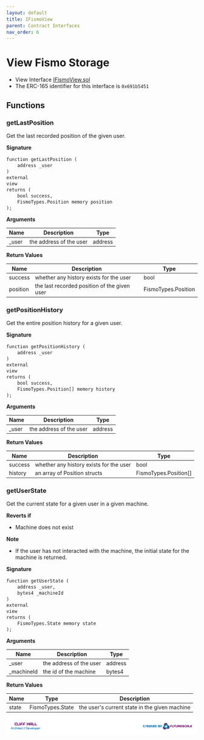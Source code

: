 ```yaml
---
layout: default
title: IFismoView
parent: Contract Interfaces
nav_order: 6
---
```

# View Fismo Storage
* View Interface [IFismoView.sol](https://github.com/cliffhall/Fismo/blob/main/contracts/interfaces/IFismoView.sol)
* The ERC-165 identifier for this interface is `0x691b5451`

## Functions
### getLastPosition
Get the last recorded position of the given user.

**Signature**
```solidity
function getLastPosition (
    address _user
)
external
view
returns (
    bool success, 
    FismoTypes.Position memory position
);
```

**Arguments**

| Name       | Description                              | Type    |
| ----------- |------------------------------------------|---------|
| _user | the address of the user | address | 

**Return Values**

| Name        | Description                                | Type                |
| ------------- |--------------------------------------------|---------------------|
| success |  whether any history exists for the user | bool |
| position | the last recorded position of the given user| FismoTypes.Position |

### getPositionHistory
Get the entire position history for a given user.

**Signature**
```solidity
function getPositionHistory (
    address _user
)
external
view
returns (
    bool success, 
    FismoTypes.Position[] memory history
);
```

**Arguments**

| Name       | Description                              | Type    |
| ----------- |------------------------------------------|---------|
| _user | the address of the user | address | 

**Return Values**

| Name    | Description                   | Type |
| ------- |-------------------------------|------|
| success |  whether any history exists for the user | bool |
| history | an array of Position structs  | FismoTypes.Position[] |

### getUserState
Get the current state for a given user in a given machine.

**Reverts if**
- Machine does not exist

**Note**
- If the user has not interacted with the machine, the initial state for the machine is returned.

**Signature**
```solidity
function getUserState (
    address _user, 
    bytes4 _machineId
)
external
view
returns (
    FismoTypes.State memory state
);
```

**Arguments**

| Name      | Description           | Type    |
| ---------- |-----------------------|---------|
| _user | the address of the user | address | 
| _machineId | the id of the machine | bytes4 | 

**Return Values**

| Name  | Type | Description                          |
|-------|---|--------------------------------------|
| state | FismoTypes.State  | the user's current state in the given machine |


[![Created by Futurescale](../images/created-by.png)](https://futurescale.com)